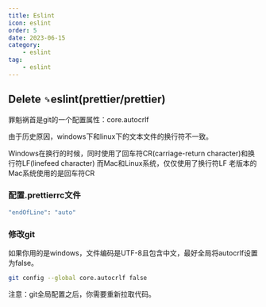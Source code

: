 ```yaml
---
title: Eslint
icon: eslint
order: 5
date: 2023-06-15
category:
    - eslint
tag:
    - eslint
---
```


## Delete `␍`eslint(prettier/prettier)

罪魁祸首是git的一个配置属性：core.autocrlf

由于历史原因，windows下和linux下的文本文件的换行符不一致。

Windows在换行的时候，同时使用了回车符CR(carriage-return character)和换行符LF(linefeed character)
而Mac和Linux系统，仅仅使用了换行符LF
老版本的Mac系统使用的是回车符CR

### 配置.prettierrc文件

```bash
"endOfLine": "auto"
```

### 修改git

如果你用的是windows，文件编码是UTF-8且包含中文，最好全局将autocrlf设置为false。

```bash
git config --global core.autocrlf false
```

注意：git全局配置之后，你需要重新拉取代码。
